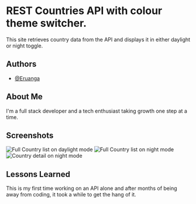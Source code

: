 
# REST Countries API with colour theme switcher.
This site retrieves country data from the API and displays it in either daylight or night toggle.


## Authors

- [@Eruanga](https://www.github.com/Eruanga)


## About Me 
I'm a full stack developer and a tech enthusiast taking growth one step at a time. 


## Screenshots

![Full Country list on daylight mode](https://im.ge/i/hN7uRr)
![Full Country list on night mode](https://im.ge/i/hN7r9m)
![Country detail on night mode](https://im.ge/i/hN7luf)

## Lessons Learned

This is my first time working on an API alone and after months of being away from coding, it took a while to get the hang of it. 
